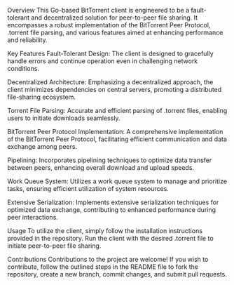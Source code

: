 Overview
This Go-based BitTorrent client is engineered to be a fault-tolerant and decentralized solution for peer-to-peer file sharing. It encompasses a robust implementation of the BitTorrent Peer Protocol, .torrent file parsing, and various features aimed at enhancing performance and reliability.

Key Features
Fault-Tolerant Design: The client is designed to gracefully handle errors and continue operation even in challenging network conditions.

Decentralized Architecture: Emphasizing a decentralized approach, the client minimizes dependencies on central servers, promoting a distributed file-sharing ecosystem.

Torrent File Parsing: Accurate and efficient parsing of .torrent files, enabling users to initiate downloads seamlessly.

BitTorrent Peer Protocol Implementation: A comprehensive implementation of the BitTorrent Peer Protocol, facilitating efficient communication and data exchange among peers.

Pipelining: Incorporates pipelining techniques to optimize data transfer between peers, enhancing overall download and upload speeds.

Work Queue System: Utilizes a work queue system to manage and prioritize tasks, ensuring efficient utilization of system resources.

Extensive Serialization: Implements extensive serialization techniques for optimized data exchange, contributing to enhanced performance during peer interactions.

Usage
To utilize the client, simply follow the installation instructions provided in the repository. Run the client with the desired .torrent file to initiate peer-to-peer file sharing.

Contributions
Contributions to the project are welcome! If you wish to contribute, follow the outlined steps in the README file to fork the repository, create a new branch, commit changes, and submit pull requests.
